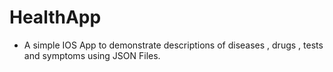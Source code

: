 # HealthApp
* A simple IOS App to demonstrate descriptions of diseases , drugs , tests and symptoms using JSON Files.
